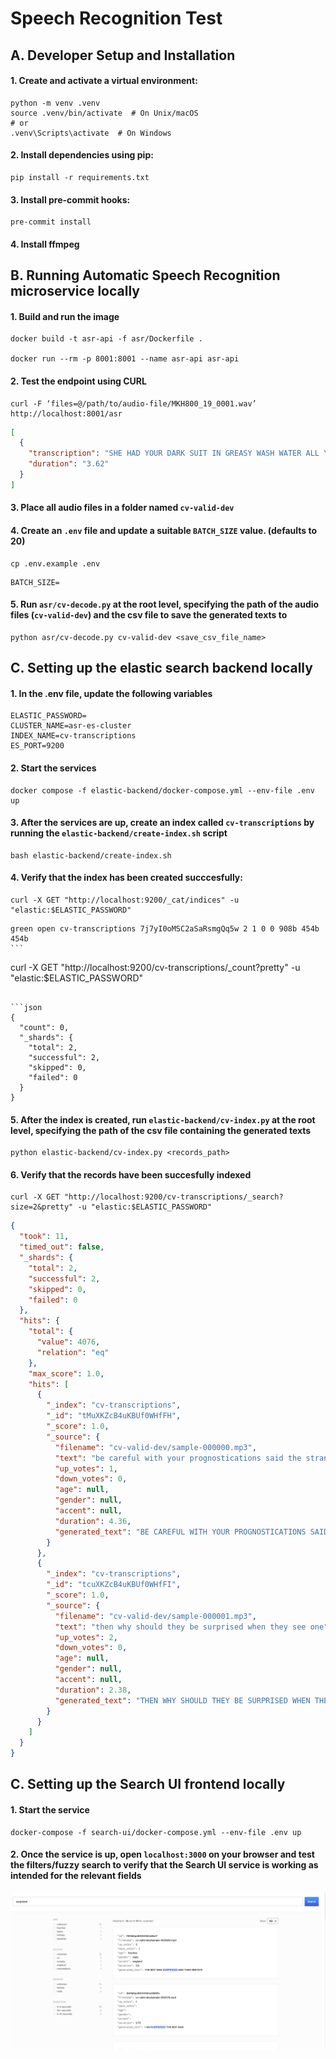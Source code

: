 # Speech Recognition Test

## A. Developer Setup and Installation

#### 1. Create and activate a virtual environment:

```
python -m venv .venv
source .venv/bin/activate  # On Unix/macOS
# or
.venv\Scripts\activate  # On Windows
```

#### 2. Install dependencies using pip:

```
pip install -r requirements.txt
```

#### 3. Install pre-commit hooks:

```
pre-commit install
```

#### 4. Install ffmpeg

## B. Running Automatic Speech Recognition microservice locally

#### 1. Build and run the image

```
docker build -t asr-api -f asr/Dockerfile .

docker run --rm -p 8001:8001 --name asr-api asr-api
```

#### 2. Test the endpoint using CURL

```
curl -F ‘files=@/path/to/audio-file/MKH800_19_0001.wav’ http://localhost:8001/asr
```

```json
[
  {
    "transcription": "SHE HAD YOUR DARK SUIT IN GREASY WASH WATER ALL YEAR",
    "duration": "3.62"
  }
]
```

#### 3. Place all audio files in a folder named `cv-valid-dev`

#### 4. Create an `.env` file and update a suitable `BATCH_SIZE` value. (defaults to 20)

```
cp .env.example .env
```

```
BATCH_SIZE=
```

#### 5. Run `asr/cv-decode.py` at the root level, specifying the path of the audio files (`cv-valid-dev`) and the csv file to save the generated texts to

```
python asr/cv-decode.py cv-valid-dev <save_csv_file_name>
```

## C. Setting up the elastic search backend locally

#### 1. In the .env file, update the following variables

```
ELASTIC_PASSWORD=
CLUSTER_NAME=asr-es-cluster
INDEX_NAME=cv-transcriptions
ES_PORT=9200
```

#### 2. Start the services

```
docker compose -f elastic-backend/docker-compose.yml --env-file .env up
```

#### 3. After the services are up, create an index called `cv-transcriptions` by running the `elastic-backend/create-index.sh` script

```
bash elastic-backend/create-index.sh
```

#### 4. Verify that the index has been created succcesfully:

```
curl -X GET "http://localhost:9200/_cat/indices" -u "elastic:$ELASTIC_PASSWORD"
```

````
green open cv-transcriptions 7j7yI0oMSC2aSaRsmgQq5w 2 1 0 0 908b 454b 454b
```

````

curl -X GET "http://localhost:9200/cv-transcriptions/\_count?pretty" -u "elastic:$ELASTIC_PASSWORD"

````

```json
{
  "count": 0,
  "_shards": {
    "total": 2,
    "successful": 2,
    "skipped": 0,
    "failed": 0
  }
}
````

#### 5. After the index is created, run `elastic-backend/cv-index.py` at the root level, specifying the path of the csv file containing the generated texts

```
python elastic-backend/cv-index.py <records_path>
```

#### 6. Verify that the records have been succesfully indexed

```
curl -X GET "http://localhost:9200/cv-transcriptions/_search?size=2&pretty" -u "elastic:$ELASTIC_PASSWORD"
```

```json
{
  "took": 11,
  "timed_out": false,
  "_shards": {
    "total": 2,
    "successful": 2,
    "skipped": 0,
    "failed": 0
  },
  "hits": {
    "total": {
      "value": 4076,
      "relation": "eq"
    },
    "max_score": 1.0,
    "hits": [
      {
        "_index": "cv-transcriptions",
        "_id": "tMuXKZcB4uKBUf0WHfFH",
        "_score": 1.0,
        "_source": {
          "filename": "cv-valid-dev/sample-000000.mp3",
          "text": "be careful with your prognostications said the stranger",
          "up_votes": 1,
          "down_votes": 0,
          "age": null,
          "gender": null,
          "accent": null,
          "duration": 4.36,
          "generated_text": "BE CAREFUL WITH YOUR PROGNOSTICATIONS SAID THE STRANGER"
        }
      },
      {
        "_index": "cv-transcriptions",
        "_id": "tcuXKZcB4uKBUf0WHfFI",
        "_score": 1.0,
        "_source": {
          "filename": "cv-valid-dev/sample-000001.mp3",
          "text": "then why should they be surprised when they see one",
          "up_votes": 2,
          "down_votes": 0,
          "age": null,
          "gender": null,
          "accent": null,
          "duration": 2.38,
          "generated_text": "THEN WHY SHOULD THEY BE SURPRISED WHEN THEY SEE ONE"
        }
      }
    ]
  }
}
```

## C. Setting up the Search UI frontend locally

#### 1. Start the service

```
docker-compose -f search-ui/docker-compose.yml --env-file .env up
```

#### 2. Once the service is up, open `localhost:3000` on your browser and test the filters/fuzzy search to verify that the Search UI service is working as intended for the relevant fields

![Search UI Screenshot](./assets/search-ui-screenshot.png)
